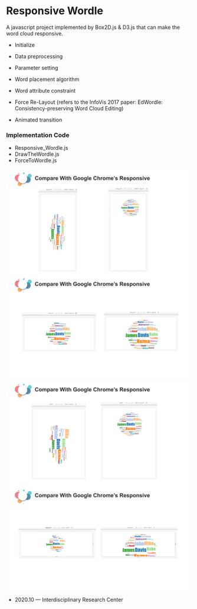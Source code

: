 # Responsive Wordle
A javascript project implemented by Box2D.js & D3.js that can make the word cloud responsive.

* Initialize
* Data preprocessing
* Parameter setting
* Word placement algorithm
* Word attribute constraint
* Force Re-Layout (refers to the InfoVis 2017 paper: EdWordle: Consistency-preserving Word Cloud Editing)

* Animated transition

### Implementation Code

* Responsive_Wordle.js
* DrawTheWordle.js
* ForceToWordle.js

<img src="https://github.com/Russellwzr/Responsive-Wordle/blob/master/materials/Responsive Wordle_page-0014.jpg" style="zoom:80%;" />
<img src="https://github.com/Russellwzr/Responsive-Wordle/blob/master/materials/Responsive Wordle_page-0015.jpg" style="zoom:80%;" />
<img src="https://github.com/Russellwzr/Responsive-Wordle/blob/master/materials/Responsive Wordle_page-0016.jpg" style="zoom:80%;" />
<img src="https://github.com/Russellwzr/Responsive-Wordle/blob/master/materials/Responsive Wordle_page-0017.jpg" style="zoom:80%;" />


* 2020.10 — Interdisciplinary Research Center

